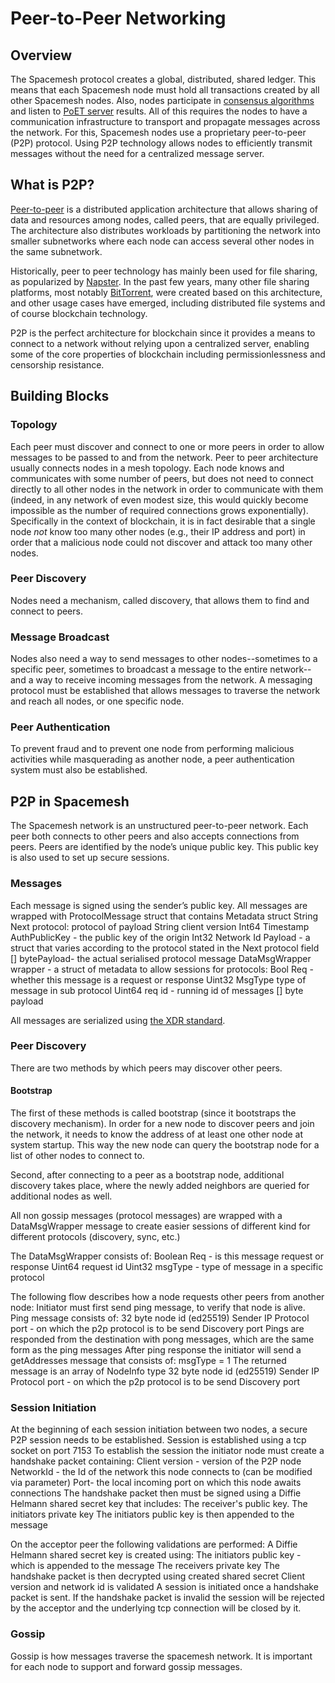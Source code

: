 # Peer-to-Peer Networking
## Overview

The Spacemesh protocol creates a global, distributed, shared ledger. This means that each Spacemesh node must hold all transactions created by all other Spacemesh nodes. Also, nodes participate in [consensus algorithms](../consensus/01-overview.md) and listen to [PoET server](../mining/03-poet.md) results. All of this requires the nodes to have a communication infrastructure to transport and propagate messages across the network. For this, Spacemesh nodes use a proprietary peer-to-peer (P2P) protocol. Using P2P technology allows  nodes to efficiently transmit messages without the need for a centralized message server.

## What is P2P?

[Peer-to-peer](https://en.wikipedia.org/wiki/Peer-to-peer) is a distributed application architecture that allows sharing of data and resources among nodes, called peers, that are equally privileged. The architecture also distributes workloads by partitioning the network into smaller subnetworks where each node can access several other nodes in the same subnetwork.

Historically, peer to peer technology has mainly been used for file sharing, as popularized by [Napster](https://en.wikipedia.org/wiki/Napster). In the past few years, many other file sharing platforms, most notably [BitTorrent](https://en.wikipedia.org/wiki/BitTorrent), were created based on this architecture, and other usage cases have emerged, including distributed file systems and of course blockchain technology.

P2P is the perfect architecture for blockchain since it provides a means to connect to a network without relying upon a centralized server, enabling some of the core properties of blockchain including permissionlessness and censorship resistance.

## Building Blocks

### Topology

Each peer must discover and connect to one or more peers in order to allow messages to be passed to and from the network. Peer to peer architecture usually connects nodes in a mesh topology. Each node knows and communicates with some number of peers, but does not need to connect directly to all other nodes in the network in order to communicate with them (indeed, in any network of even modest size, this would quickly become impossible as the number of required connections grows exponentially). Specifically in the context of blockchain, it is in fact desirable that a single node _not_ know too many other nodes (e.g., their IP address and port) in order that a malicious node could not discover and attack too many other nodes.

### Peer Discovery

Nodes need a mechanism, called discovery, that allows them to find and connect to peers.

### Message Broadcast

Nodes also need a way to send messages to other nodes--sometimes to a specific peer, sometimes to broadcast a message to the entire network--and a way to receive incoming messages from the network. A messaging protocol must be established that allows messages to traverse the network and reach all nodes, or one specific node.

### Peer Authentication

To prevent fraud and to prevent one node from performing malicious activities while masquerading as another node, a peer authentication system must also be established.

## P2P in Spacemesh

The Spacemesh network is an unstructured peer-to-peer network. Each peer both connects to other peers and also accepts connections from peers. Peers are identified by the node’s unique public key. This public key is also used to set up secure sessions.


### Messages

Each message is signed using the sender’s public key. 
All messages are wrapped with ProtocolMessage struct that contains
Metadata struct
String Next protocol: protocol of payload
String client version
Int64 Timestamp 
AuthPublicKey - the public key of the origin
Int32 Network Id
Payload - a struct that varies according to the protocol stated in the Next protocol field
[] bytePayload- the actual serialised protocol message
DataMsgWrapper wrapper - a struct of metadata to allow sessions for protocols:
Bool Req - whether this message is a request or response
Uint32 MsgType type of message in sub protocol
Uint64 req id - running id of messages
[] byte payload

All messages are serialized using [the XDR standard](https://en.wikipedia.org/wiki/External_Data_Representation).


### Peer Discovery

There are two methods by which peers may discover other peers.

#### Bootstrap

The first of these methods is called bootstrap (since it bootstraps the discovery mechanism). In order for a new node to discover peers and join the network, it needs to know the address of at least one other node at system startup. This way the new node can query the bootstrap node for a list of other nodes to connect to.

Second, after connecting to a peer as a bootstrap node, additional discovery takes place, where the newly added neighbors are queried for additional nodes as well.

All non gossip messages (protocol messages) are wrapped with a DataMsgWrapper message to create easier sessions of different kind for different protocols (discovery, sync, etc.)

The DataMsgWrapper consists of:
Boolean Req - is this message request or response
Uint64 request id
Uint32 msgType - type of message in a specific protocol

The following flow describes how a node requests other peers from another node:
Initiator must first send ping message, to verify that node is alive. 
Ping message consists of:
32 byte node id (ed25519)
Sender IP
Protocol port - on which the p2p protocol is to be send 
Discovery port
Pings are responded from the destination with pong messages, which are the same form as the ping messages
After ping response the initiator will send a getAddresses message that consists of:
msgType = 1
The returned message is an array of NodeInfo type
32 byte node id (ed25519)
Sender IP
Protocol port - on which the p2p protocol is to be send 
Discovery port 


### Session Initiation

At the beginning of each session initiation between two nodes, a secure P2P session needs to be established. Session is established using a tcp socket on port 7153
To establish the session the initiator node must create a handshake packet containing:
Client version - version of the P2P node
NetworkId - the Id of the network this node connects to (can be modified via parameter)
Port- the local incoming port on which this node awaits connections
The handshake packet then must be signed using a Diffie Helmann shared secret key that includes:
The receiver's public key.
The initiators private key
The initiators public key is then appended to the message

On the acceptor peer the following validations are performed:
A Diffie Helmann shared secret key is created using:
The initiators public key  - which is appended to the message
The receivers private key
The handshake packet is then decrypted using created shared secret
Client version and network id is validated
A session is initiated once a handshake packet is sent. If the handshake packet is invalid the session will be rejected by the acceptor and the underlying tcp connection will be closed by it. 


### Gossip

Gossip is how messages traverse the spacemesh network. It is important for each node to support and forward gossip messages. 

